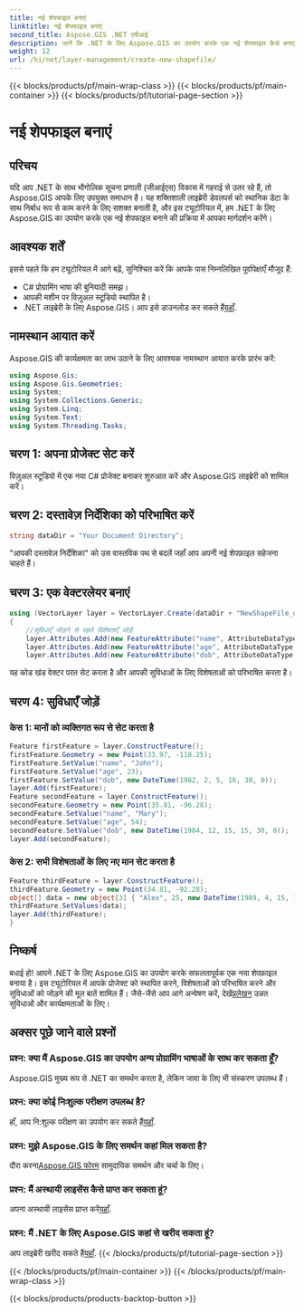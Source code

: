 ```yaml
---
title: नई शेपफाइल बनाएं
linktitle: नई शेपफाइल बनाएं
second_title: Aspose.GIS .NET एपीआई
description: जानें कि .NET के लिए Aspose.GIS का उपयोग करके एक नई शेपफाइल कैसे बनाएं। हमारे चरण-दर-चरण मार्गदर्शिका का पालन करें और स्थानिक डेटा हेरफेर की शक्ति को अनलॉक करें।
weight: 12
url: /hi/net/layer-management/create-new-shapefile/
---
```


{{< blocks/products/pf/main-wrap-class >}}
{{< blocks/products/pf/main-container >}}
{{< blocks/products/pf/tutorial-page-section >}}

# नई शेपफाइल बनाएं

## परिचय
यदि आप .NET के साथ भौगोलिक सूचना प्रणाली (जीआईएस) विकास में गहराई से उतर रहे हैं, तो Aspose.GIS आपके लिए उपयुक्त समाधान है। यह शक्तिशाली लाइब्रेरी डेवलपर्स को स्थानिक डेटा के साथ निर्बाध रूप से काम करने के लिए सशक्त बनाती है, और इस ट्यूटोरियल में, हम .NET के लिए Aspose.GIS का उपयोग करके एक नई शेपफाइल बनाने की प्रक्रिया में आपका मार्गदर्शन करेंगे।
## आवश्यक शर्तें
इससे पहले कि हम ट्यूटोरियल में आगे बढ़ें, सुनिश्चित करें कि आपके पास निम्नलिखित पूर्वापेक्षाएँ मौजूद हैं:
- C# प्रोग्रामिंग भाषा की बुनियादी समझ।
- आपकी मशीन पर विज़ुअल स्टूडियो स्थापित है।
-  .NET लाइब्रेरी के लिए Aspose.GIS। आप इसे डाउनलोड कर सकते हैं[यहाँ](https://releases.aspose.com/gis/net/).
## नामस्थान आयात करें
Aspose.GIS की कार्यक्षमता का लाभ उठाने के लिए आवश्यक नामस्थान आयात करके प्रारंभ करें:
```csharp
using Aspose.Gis;
using Aspose.Gis.Geometries;
using System;
using System.Collections.Generic;
using System.Linq;
using System.Text;
using System.Threading.Tasks;
```
## चरण 1: अपना प्रोजेक्ट सेट करें
विज़ुअल स्टूडियो में एक नया C# प्रोजेक्ट बनाकर शुरुआत करें और Aspose.GIS लाइब्रेरी को शामिल करें।
## चरण 2: दस्तावेज़ निर्देशिका को परिभाषित करें
```csharp
string dataDir = "Your Document Directory";
```
"आपकी दस्तावेज़ निर्देशिका" को उस वास्तविक पथ से बदलें जहाँ आप अपनी नई शेपफ़ाइल सहेजना चाहते हैं।
## चरण 3: एक वेक्टरलेयर बनाएं
```csharp
using (VectorLayer layer = VectorLayer.Create(dataDir + "NewShapeFile_out.shp", Drivers.Shapefile))
{
    //सुविधाएँ जोड़ने से पहले विशेषताएँ जोड़ें
    layer.Attributes.Add(new FeatureAttribute("name", AttributeDataType.String));
    layer.Attributes.Add(new FeatureAttribute("age", AttributeDataType.Integer));
    layer.Attributes.Add(new FeatureAttribute("dob", AttributeDataType.DateTime));
```
यह कोड खंड वेक्टर परत सेट करता है और आपकी सुविधाओं के लिए विशेषताओं को परिभाषित करता है।
## चरण 4: सुविधाएँ जोड़ें
### केस 1: मानों को व्यक्तिगत रूप से सेट करता है
```csharp
Feature firstFeature = layer.ConstructFeature();
firstFeature.Geometry = new Point(33.97, -118.25);
firstFeature.SetValue("name", "John");
firstFeature.SetValue("age", 23);
firstFeature.SetValue("dob", new DateTime(1982, 2, 5, 16, 30, 0));
layer.Add(firstFeature);
Feature secondFeature = layer.ConstructFeature();
secondFeature.Geometry = new Point(35.81, -96.28);
secondFeature.SetValue("name", "Mary");
secondFeature.SetValue("age", 54);
secondFeature.SetValue("dob", new DateTime(1984, 12, 15, 15, 30, 0));
layer.Add(secondFeature);
```
### केस 2: सभी विशेषताओं के लिए नए मान सेट करता है
```csharp
Feature thirdFeature = layer.ConstructFeature();
thirdFeature.Geometry = new Point(34.81, -92.28);
object[] data = new object[3] { "Alex", 25, new DateTime(1989, 4, 15, 15, 30, 0) };
thirdFeature.SetValues(data);
layer.Add(thirdFeature);
}
```
## निष्कर्ष
 बधाई हो! आपने .NET के लिए Aspose.GIS का उपयोग करके सफलतापूर्वक एक नया शेपफ़ाइल बनाया है। इस ट्यूटोरियल में आपके प्रोजेक्ट को स्थापित करने, विशेषताओं को परिभाषित करने और सुविधाओं को जोड़ने की मूल बातें शामिल हैं। जैसे-जैसे आप आगे अन्वेषण करें, देखें[प्रलेखन](https://reference.aspose.com/gis/net/) उन्नत सुविधाओं और कार्यक्षमताओं के लिए।
## अक्सर पूछे जाने वाले प्रश्नों
### प्रश्न: क्या मैं Aspose.GIS का उपयोग अन्य प्रोग्रामिंग भाषाओं के साथ कर सकता हूँ?
Aspose.GIS मुख्य रूप से .NET का समर्थन करता है, लेकिन जावा के लिए भी संस्करण उपलब्ध हैं।
### प्रश्न: क्या कोई निःशुल्क परीक्षण उपलब्ध है?
 हाँ, आप नि:शुल्क परीक्षण का उपयोग कर सकते हैं[यहाँ](https://releases.aspose.com/).
### प्रश्न: मुझे Aspose.GIS के लिए समर्थन कहां मिल सकता है?
 दौरा करना[Aspose.GIS फोरम](https://forum.aspose.com/c/gis/33) सामुदायिक समर्थन और चर्चा के लिए।
### प्रश्न: मैं अस्थायी लाइसेंस कैसे प्राप्त कर सकता हूं?
 अपना अस्थायी लाइसेंस प्राप्त करें[यहाँ](https://purchase.aspose.com/temporary-license/).
### प्रश्न: मैं .NET के लिए Aspose.GIS कहां से खरीद सकता हूं?
 आप लाइब्रेरी खरीद सकते हैं[यहाँ](https://purchase.aspose.com/buy).
{{< /blocks/products/pf/tutorial-page-section >}}

{{< /blocks/products/pf/main-container >}}
{{< /blocks/products/pf/main-wrap-class >}}

{{< blocks/products/products-backtop-button >}}
